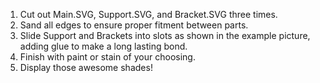 1. Cut out Main.SVG, Support.SVG, and Bracket.SVG three times.
2. Sand all edges to ensure proper fitment between parts.
3. Slide Support and Brackets into slots as shown in the example picture, adding glue to make a long lasting bond.
4. Finish with paint or stain of your choosing.
5. Display those awesome shades!
